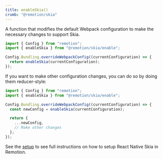```yaml
---
title: enableSkia()
crumb: "@remotion/skia"
---
```


A function that modifies the default Webpack configuration to make the necessary changes to support Skia.

```ts twoslash title="remotion.config.ts"
import { Config } from "remotion";
import { enableSkia } from "@remotion/skia/enable";

Config.Bundling.overrideWebpackConfig((currentConfiguration) => {
  return enableSkia(currentConfiguration);
});
```

If you want to make other configuration changes, you can do so by doing them reducer-style:

```ts twoslash title="remotion.config.ts"
import { Config } from "remotion";
import { enableSkia } from "@remotion/skia/enable";

Config.Bundling.overrideWebpackConfig((currentConfiguration) => {
  const newConfig = enableSkia(currentConfiguration);

  return {
    ...newConfig,
    // Make other changes
  };
});
```

See the [setup](/docs/skia) to see full instructions on how to setup React Native Skia in Remotion.
